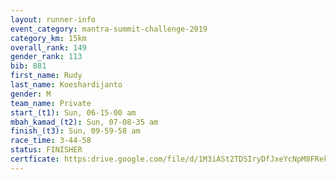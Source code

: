 ```yaml
---
layout: runner-info 
event_category: mantra-summit-challenge-2019 
category_km: 15km 
overall_rank: 149
gender_rank: 113
bib: 881
first_name: Rudy
last_name: Koeshardijanto
gender: M
team_name: Private
start_(t1): Sun, 06-15-00 am
mbah_kamad_(t2): Sun, 07-08-35 am
finish_(t3): Sun, 09-59-58 am
race_time: 3-44-58
status: FINISHER
certficate: https:drive.google.com/file/d/1M3iASt2TDSIryDfJxeYcNpM8FRekadAT/view?usp=sharing
---
```

